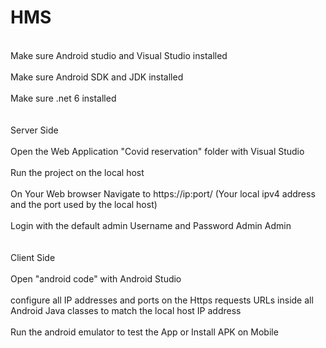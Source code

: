 # HMS
 <br> Make sure Android studio and Visual Studio installed <br>
 <br> Make sure Android SDK and JDK installed <br>
 <br> Make sure .net 6 installed <br>
 <br>
 <br> Server Side <br>
 <br> Open the Web Application "Covid reservation" folder with Visual Studio <br> 
 <br> Run the project on the local host <br> 
 <br> On Your Web browser Navigate to https://ip:port/ (Your local ipv4 address and the port used by the local host) <br> 
 <br> Login with the default admin Username and Password Admin Admin <br> 
 <br>
 <br>Client Side<br>
 <br> Open "android code" with Android Studio <br> 
 <br> configure all IP addresses and ports on the Https requests URLs inside all Android Java classes to match the local host IP address <br> 
 <br> Run the android emulator to test the App or Install APK on Mobile <br> 
